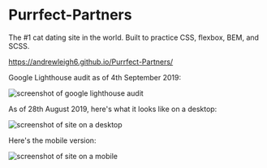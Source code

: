 # Purrfect-Partners

The #1 cat dating site in the world. Built to practice CSS, flexbox, BEM, and SCSS.

https://andrewleigh6.github.io/Purrfect-Partners/

Google Lighthouse audit as of 4th September 2019:

![screenshot of google lighthouse audit](https://imgur.com/Dsb3jqm.png)

As of 28th August 2019, here's what it looks like on a desktop:

![screenshot of site on a desktop](https://i.imgur.com/vdlAa0P.png)

Here's the mobile version:

![screenshot of site on a mobile](https://imgur.com/AF9CrjC.png)
